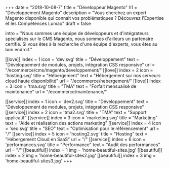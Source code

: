 +++
date = "2018-10-08-7"
title = "Développeur Magento"
h1 = "Développement Magento"
description = "Vous cherchez un expert Magento disponible qui connait vos problématiques ? Découvrez l'Expertise et les Compétences Lumao"
draft = false


intro = "Nous sommes une équipe de développeurs et d'intégrateurs spécialisés sur le CMS Magento, nous sommes d'ailleurs un partenaire certifié. Si vous êtes à la recherche d'une équipe d'experts, vous êtes au bon endroit."

[[love]]
    index = 1
    icon = 'dev.svg'
    title = "Développement"
    text = "Développement de modules, projets, intégration CSS responsive"
    url = "/ecommerce/cms/magento/developpement/"
[[love]]
    index = 2
    icon = 'hosting.svg'
    title = "Hébergement"
    text = "Hébergement sur nos serveurs cloud haute disponibilité"
    url = "/ecommerce/hebergement/"
[[love]]
    index = 3
    icon = 'tma.svg'
    title = "TMA"
    text = "Forfait mensualisé de maintenance"
    url = "/ecommerce/maintenance/"

[[service]]
    index = 1
    icon = 'dev2.svg'
    title = "Développement"
    text = "Développement de modules, projets, intégration CSS responsive"
[[service]]
    index = 2
    icon = 'tma2.svg'
    title = "TMA"
    text = "Support applicatif"
[[service]]
    index = 3
    icon = 'marketing.svg'
    title = "Marketing"
    text = "Aide et réalisation des actions marketing"
[[service]]
    index = 4
    icon = 'seo.svg'
    title = "SEO"
    text = "Optimisation pour le référencement"
    url = "/"
[[service]]
    index = 5
    icon = 'hosting2.svg'
    title = "Hosting"
    text = "Hébergement Cloud en SaaS"
    url = "/"
[[service]]
    index = 6
    icon = 'performances.svg'
    title = "Performance"
    text = "Audit des performances"
    url = "/"
[[beautiful]]
    index = 1
    img = 'home-beautiful-sites.jpg'
[[beautiful]]
    index = 2
    img = 'home-beautiful-sites2.jpg'
[[beautiful]]
    index = 3
    img = 'home-beautiful-sites3.jpg'
+++
